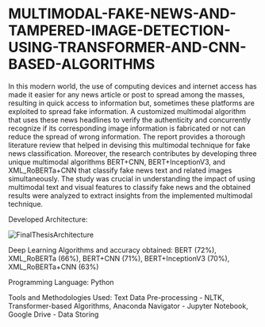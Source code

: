 # MULTIMODAL-FAKE-NEWS-AND-TAMPERED-IMAGE-DETECTION-USING-TRANSFORMER-AND-CNN-BASED-ALGORITHMS
In this modern world, the use of computing devices and internet access has made it easier for any news article or post to spread among the masses, resulting in quick access to information but, sometimes these platforms are exploited to spread fake information. A customized multimodal algorithm that uses these news headlines to verify the authenticity and concurrently recognize if its corresponding image information is fabricated or not can reduce the spread of wrong information. The report provides a thorough literature review that helped in devising this multimodal technique for fake news classification. Moreover, the research contributes by developing three unique multimodal algorithms BERT+CNN, BERT+InceptionV3, and XML_RoBERTa+CNN that classify fake news text and related images simultaneously. The study was crucial in understanding the impact of using multimodal text and visual features to classify fake news and the obtained results were analyzed to extract insights from the implemented multimodal technique.

Developed Architecture:

![FinalThesisArchitecture](https://user-images.githubusercontent.com/97738294/200352842-466d6b41-a0a5-4612-858c-ea586a9e90ca.png)

Deep Learning Algorithms and accuracy obtained: BERT (72%), XML_RoBERTa (66%), BERT+CNN (71%), BERT+InceptionV3 (70%), XML_RoBERTa+CNN (63%)

Programming Language: Python

Tools and Methodologies Used: Text Data Pre-processing - NLTK, Transformer-based Algorithms, Anaconda Navigator - Jupyter Notebook, Google Drive - Data Storing
